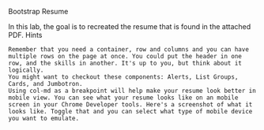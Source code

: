 
Bootstrap Resume

In this lab, the goal is to recreated the resume that is found in the attached PDF.
Hints

    Remember that you need a container, row and columns and you can have multiple rows on the page at once. You could put the header in one row, and the skills in another. It's up to you, but think about it logically.
    You might want to checkout these components: Alerts, List Groups, Cards, and Jumbotron.
    Using col-md as a breakpoint will help make your resume look better in mobile view. You can see what your resume looks like on an mobile screen in your Chrome Developer tools. Here's a screenshot of what it looks like. Toggle that and you can select what type of mobile device you want to emulate.

